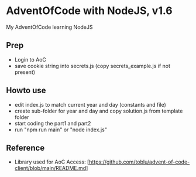 # AdventOfCode with NodeJS, v1.6

My AdventOfCode learning NodeJS

## Prep

* Login to AoC
* save cookie string into secrets.js (copy secrets_example.js if not present)

## Howto use

* edit index.js to match current year and day (constants and file)
* create sub-folder for year and day and copy solution.js from template folder
* start coding the part1 and part2
* run "npm run main" or "node index.js"

## Reference

* Library used for AoC Access: [https://github.com/toblu/advent-of-code-client/blob/main/README.md]

